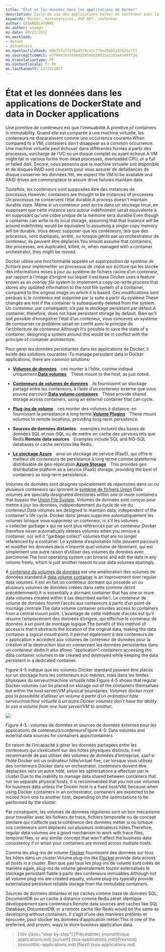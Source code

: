 ```yaml
---
title: "État et les données dans les applications de Docker"
description: Cycle de vie des applications Docker en conteneur avec la plateforme et les outils Microsoft
keywords: Docker, microservices, ASP.NET, conteneur
author: CESARDELATORRE
ms.author: wiwagn
ms.date: 09/22/2017
ms.workload:
- dotnet
- dotnetcore
ms.openlocfilehash: d4b75faffd76a85f9ca1c779ed58bfa37625cff3
ms.sourcegitcommit: e7f04439d78909229506b56935a1105a4149ff3d
ms.translationtype: MT
ms.contentlocale: fr-FR
ms.lasthandoff: 12/23/2017
---
```

# <a name="state-and-data-in-docker-applications"></a><span data-ttu-id="e2f3b-104">État et les données dans les applications de Docker</span><span class="sxs-lookup"><span data-stu-id="e2f3b-104">State and data in Docker applications</span></span>

<span data-ttu-id="e2f3b-105">Une primitive de conteneurs est que l’immuabilité.</span><span class="sxs-lookup"><span data-stu-id="e2f3b-105">A primitive of containers is immutability.</span></span> <span data-ttu-id="e2f3b-106">Quand elle est comparée à une machine virtuelle, les conteneurs ne disparaissent comme une occurrence courante.</span><span class="sxs-lookup"><span data-stu-id="e2f3b-106">When compared to a VM, containers don't disappear as a common occurrence.</span></span> <span data-ttu-id="e2f3b-107">Une machine virtuelle peut échouer dans différentes formes à partir des processus, surcharge de l’UC ou un disque complet ou ayant échoué.</span><span class="sxs-lookup"><span data-stu-id="e2f3b-107">A VM might fail in various forms from dead processes, overloaded CPU, or a full or failed disk.</span></span> <span data-ttu-id="e2f3b-108">Encore, nous pensons que la machine virtuelle soit disponible et de disques RAID sont courants pour vous assurer de défaillances de disque conserver les données.</span><span class="sxs-lookup"><span data-stu-id="e2f3b-108">Yet, we expect the VM to be available and RAID drives are commonplace to assure drive failures maintain data.</span></span>

<span data-ttu-id="e2f3b-109">Toutefois, les conteneurs sont supposées être des instances de processus.</span><span class="sxs-lookup"><span data-stu-id="e2f3b-109">However, containers are thought to be instances of processes.</span></span> <span data-ttu-id="e2f3b-110">Un processus ne conservent l’état durable.</span><span class="sxs-lookup"><span data-stu-id="e2f3b-110">A process doesn't maintain durable state.</span></span> <span data-ttu-id="e2f3b-111">Même si un conteneur peut écrire dans un stockage local, en supposant que cette instance sera autour indéfiniment serait équivalente à en supposant qu'une copie unique de la mémoire sera durable.</span><span class="sxs-lookup"><span data-stu-id="e2f3b-111">Even though a container can write to its local storage, assuming that that instance will be around indefinitely would be equivalent to assuming a single-copy memory will be durable.</span></span> <span data-ttu-id="e2f3b-112">Vous devez supposer que les conteneurs, tels que des processus, sont dupliqués, arrêté, ou lorsque gérés par un orchestrateur de conteneur, ils peuvent être déplacés.</span><span class="sxs-lookup"><span data-stu-id="e2f3b-112">You should assume that containers, like processes, are duplicated, killed, or, when managed with a container orchestrator, they might be moved.</span></span>

<span data-ttu-id="e2f3b-113">Docker utilise une fonctionnalité appelée un *superposition de système de fichiers* pour implémenter un processus de copie sur écriture qui les stocke des informations mises à jour au système de fichiers racine d’un conteneur, par rapport à l’image d’origine sur lequel il est basé.</span><span class="sxs-lookup"><span data-stu-id="e2f3b-113">Docker uses a feature known as an *overlay file system* to implement a copy-on-write process that stores any updated information to the root file system of a container, compared to the original image on which it is based.</span></span> <span data-ttu-id="e2f3b-114">Ces modifications sont perdues si le conteneur est supprimé par la suite à partir du système.</span><span class="sxs-lookup"><span data-stu-id="e2f3b-114">These changes are lost if the container is subsequently deleted from the system.</span></span> <span data-ttu-id="e2f3b-115">Un conteneur, par conséquent, n’a pas le stockage persistant par défaut.</span><span class="sxs-lookup"><span data-stu-id="e2f3b-115">A container, therefore, does not have persistent storage by default.</span></span> <span data-ttu-id="e2f3b-116">Bien qu’il soit possible d’enregistrer l’état d’un conteneur, vous concevez un système de contourner ce problème serait en conflit avec le principe de l’architecture de conteneur.</span><span class="sxs-lookup"><span data-stu-id="e2f3b-116">Although it's possible to save the state of a container, designing a system around this would be in conflict with the principle of container architecture.</span></span>

<span data-ttu-id="e2f3b-117">Pour gérer les données persistantes dans les applications de Docker, il existe des solutions courantes :</span><span class="sxs-lookup"><span data-stu-id="e2f3b-117">To manage persistent data in Docker applications, there are common solutions:</span></span>

-   <span data-ttu-id="e2f3b-118">[**Volumes de données**](https://docs.docker.com/engine/tutorials/dockervolumes/) ces monter à l’hôte, comme indiqué uniquement.</span><span class="sxs-lookup"><span data-stu-id="e2f3b-118">[**Data volumes**](https://docs.docker.com/engine/tutorials/dockervolumes/) These mount to the host, as just noted.</span></span>

-   <span data-ttu-id="e2f3b-119">[**Conteneurs de volumes de données**](https://docs.docker.com/engine/tutorials/dockervolumes/#/creating-and-mounting-a-data-volume-container) ils fournissent un stockage partagé entre les conteneurs, à l’aide d’un conteneur externe que vous pouvez parcourir.</span><span class="sxs-lookup"><span data-stu-id="e2f3b-119">[**Data volume containers**](https://docs.docker.com/engine/tutorials/dockervolumes/#/creating-and-mounting-a-data-volume-container) These provide shared storage across containers, using an external container that can cycle.</span></span>

-   <span data-ttu-id="e2f3b-120">[**Plug-ins de volume**](https://docs.docker.com/engine/tutorials/dockervolumes/#/mount-a-shared-storage-volume-as-a-data-volume) ces monter des volumes à distance, en fournissant la persistance à long terme.</span><span class="sxs-lookup"><span data-stu-id="e2f3b-120">[**Volume Plugins**](https://docs.docker.com/engine/tutorials/dockervolumes/#/mount-a-shared-storage-volume-as-a-data-volume) These mount volumes to remote locations, providing long-term persistence.</span></span>

-   <span data-ttu-id="e2f3b-121">**Sources de données distantes** exemples incluent des bases de données SQL et non-SQL ou de mettre en cache des services tels que Redis.</span><span class="sxs-lookup"><span data-stu-id="e2f3b-121">**Remote data sources** Examples include SQL and NO-SQL databases or cache services like Redis.</span></span>

-   <span data-ttu-id="e2f3b-122">[**Le stockage Azure**](https://docs.microsoft.com/azure/storage/) ainsi un stockage de service (PaaS), qui offre le meilleur de conteneurs de persistance à long terme comme plateforme distribuable de géo-réplication.</span><span class="sxs-lookup"><span data-stu-id="e2f3b-122">[**Azure Storage**](https://docs.microsoft.com/azure/storage/) This provides geo distributable platform as a service (PaaS) storage, providing the best of containers as long-term persistence.</span></span>

<span data-ttu-id="e2f3b-123">Volumes de données sont désignés spécialement de répertoires dans un ou plusieurs conteneurs qui ignorent la [système de fichiers Union](https://docs.docker.com/v1.8/reference/glossary#union-file-system).</span><span class="sxs-lookup"><span data-stu-id="e2f3b-123">Data volumes are specially designated directories within one or more containers that bypass the [Union File System](https://docs.docker.com/v1.8/reference/glossary#union-file-system).</span></span> <span data-ttu-id="e2f3b-124">Volumes de données sont conçus pour mettre à jour les données, indépendamment du cycle de vie du conteneur.</span><span class="sxs-lookup"><span data-stu-id="e2f3b-124">Data volumes are designed to maintain data, independent of the container's life cycle.</span></span> <span data-ttu-id="e2f3b-125">Docker donc jamais supprime automatiquement les volumes lorsque vous supprimez un conteneur, ni s’il les volumes « collecter garbage » qui ne sont plus référencés par un conteneur.</span><span class="sxs-lookup"><span data-stu-id="e2f3b-125">Docker therefore never automatically deletes volumes when you remove a container, nor will it "garbage collect" volumes that are no longer referenced by a container.</span></span> <span data-ttu-id="e2f3b-126">Le système d’exploitation hôte peuvent parcourir et modifier les données dans n’importe quel volume de librement, qui est simplement une autre raison d’utiliser des volumes de données avec parcimonie.</span><span class="sxs-lookup"><span data-stu-id="e2f3b-126">The host operating system can browse and edit the data in any volume freely, which is just another reason to use data volumes sparingly.</span></span>

<span data-ttu-id="e2f3b-127">A [conteneur de volumes de données](https://docs.docker.com/v1.8/userguide/dockervolumes/) est une amélioration des volumes de données standard.</span><span class="sxs-lookup"><span data-stu-id="e2f3b-127">A [data volume container](https://docs.docker.com/v1.8/userguide/dockervolumes/) is an improvement over regular data volumes.</span></span> <span data-ttu-id="e2f3b-128">Il est en fait un conteneur dormant qui possède un ou plusieurs volumes de données créées dans cette (comme décrit précédemment).</span><span class="sxs-lookup"><span data-stu-id="e2f3b-128">It is essentially a dormant container that has one or more data volumes created within it (as described earlier).</span></span> <span data-ttu-id="e2f3b-129">Le conteneur de volume de données fournit l’accès aux conteneurs à partir d’un point de montage centrale.</span><span class="sxs-lookup"><span data-stu-id="e2f3b-129">The data volume container provides access to containers from a central mount point.</span></span> <span data-ttu-id="e2f3b-130">L’avantage de cette méthode d’accès est qu’il résume l’emplacement des données d’origine, qui effectue le conteneur de données à un point de montage logique.</span><span class="sxs-lookup"><span data-stu-id="e2f3b-130">The benefit of this method of access is that it abstracts the location of the original data, making the data container a logical mount point.</span></span> <span data-ttu-id="e2f3b-131">Il permet également à des conteneurs de « application » accèdent aux volumes de conteneur de données pour la création et la destruction tout en conservant les données persistantes dans un conteneur dédié.</span><span class="sxs-lookup"><span data-stu-id="e2f3b-131">It also allows "application" containers accessing the data container volumes to be created and destroyed while keeping the data persistent in a dedicated container.</span></span>

<span data-ttu-id="e2f3b-132">Figure 4-5 indique que les volumes Docker standard peuvent être placés sur un stockage hors les conteneurs eux-mêmes, mais dans les limites physiques du serveur/machine virtuelle hôte.</span><span class="sxs-lookup"><span data-stu-id="e2f3b-132">Figure 4-5 shows that regular Docker volumes can be placed on storage out of the containers themselves but within the host server/VM physical boundaries.</span></span> <span data-ttu-id="e2f3b-133">*Volumes docker n’ont pas la possibilité d’utiliser un volume à partir d’un ordinateur hôte serveur/machine virtuelle à un autre*.</span><span class="sxs-lookup"><span data-stu-id="e2f3b-133">*Docker volumes don't have the ability to use a volume from one host server/VM to another*.</span></span>

![](./media/image5.png)

<span data-ttu-id="e2f3b-134">Figure 4-5 : volumes de données et sources de données externes pour les applications de conteneurs/conteneurs</span><span class="sxs-lookup"><span data-stu-id="e2f3b-134">Figure 4-5: Data volumes and external data sources for containers apps/containers</span></span>

<span data-ttu-id="e2f3b-135">En raison de l’incapacité à gérer les données partagées entre les conteneurs qui s’exécutent sur des hôtes physiques distincts, il est recommandé de pas utiliser des volumes de données d’entreprise, sauf si l’hôte Docker est un ordinateur hôte/virtuel fixe, car lorsque vous utilisez des conteneurs Docker dans un orchestrator, conteneurs doivent être déplacées vers un autre hôte, selon les optimisations à effectuer par le cluster.</span><span class="sxs-lookup"><span data-stu-id="e2f3b-135">Due to the inability to manage data shared between containers that run on separate physical hosts, it is recommended that you not use volumes for business data unless the Docker host is a fixed host/VM, because when using Docker containers in an orchestrator, containers are expected to be moved from one to another host, depending on the optimizations to be performed by the cluster.</span></span>

<span data-ttu-id="e2f3b-136">Par conséquent, les volumes de données régulières sont un bon mécanisme pour travailler avec les fichiers de trace, fichiers temporelle ou de concept similaire qui n’affecte pas la cohérence des données métier si ou lorsque vos conteneurs sont déplacés sur plusieurs ordinateurs hôtes.</span><span class="sxs-lookup"><span data-stu-id="e2f3b-136">Therefore, regular data volumes are a good mechanism to work with trace files, temporal files, or any similar concept that won't affect the business data consistency if or when your containers are moved across multiple hosts.</span></span>

<span data-ttu-id="e2f3b-137">Comme les plug-ins de volume [Flocker](https://clusterhq.com/flocker/) fournissent des données sur tous les hôtes dans un cluster.</span><span class="sxs-lookup"><span data-stu-id="e2f3b-137">Volume plug-ins like [Flocker](https://clusterhq.com/flocker/) provide data across all hosts in a cluster.</span></span> <span data-ttu-id="e2f3b-138">Bien que pas tous les plug-ins de volume sont créés de manière égale, plug-ins de volume généralement fournir externalisés le stockage persistant fiable à partir des conteneurs immuables.</span><span class="sxs-lookup"><span data-stu-id="e2f3b-138">Although not all volume plug-ins are created equally, volume plug-ins typically provide externalized persistent reliable storage from the immutable containers.</span></span>

<span data-ttu-id="e2f3b-139">Sources de données distantes et les caches comme base de données SQL, DocumentDB ou un cache à distance comme Redis serait identique développement sans conteneurs.</span><span class="sxs-lookup"><span data-stu-id="e2f3b-139">Remote data sources and caches like SQL Database, DocumentDB, or a remote cache like Redis would be the same as developing without containers.</span></span> <span data-ttu-id="e2f3b-140">Il s’agit d’une des manières préférés et éprouvée, pour stocker les données d’application métier.</span><span class="sxs-lookup"><span data-stu-id="e2f3b-140">This is one of the preferred, and proven, ways to store business application data.</span></span>


>[!div class="step-by-step"]
<span data-ttu-id="e2f3b-141">[Précédente] (monolithique applications.md) [suivant] (soa-applications.md)</span><span class="sxs-lookup"><span data-stu-id="e2f3b-141">[Previous] (monolithic-applications.md) [Next] (soa-applications.md)</span></span>
